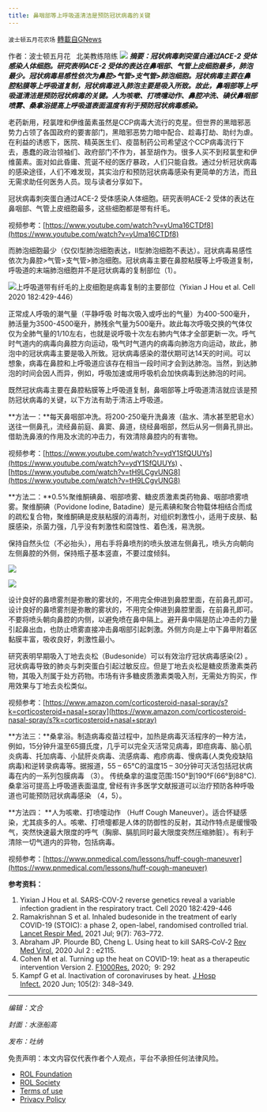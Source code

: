 ```yaml
---
title: 鼻咽部等上呼吸道清洁是预防冠状病毒的关键
---
```

`波士顿五月花农场` [轉載自GNews](https://gnews.org/zh-hans/1845625/)

作者：波士顿五月花   北美教练陪练
![](https://assets.gnews.org/wp-content/uploads/2022/01/69930052-E1BA-46B0-B1DB-BF75B89FB9A6.jpg)
***摘要：冠状病毒刺突蛋白通过ACE-2 受体感染人体细胞。研究表明ACE-2 受体的表达在鼻咽部、气管上皮细胞最多，肺泡最少。冠状病毒易感性依次为鼻腔&gt;气管&gt;支气管&gt;肺泡细胞。冠状病毒主要在鼻腔粘膜等上呼吸道复制，冠状病毒进入肺泡主要是吸入所致。故此，鼻咽部等上呼吸道清洁是预防冠状病毒的关键。人为咳嗽、打喷嚏动作、鼻腔冲洗、碘伏鼻咽部喷雾、桑拿浴提高上呼吸道表面温度有利于预防冠状病毒感染。***

老药新用，羟氯喹和伊维菌素虽然是CCP病毒大流行的克星。但世界的黑暗邪恶势力占领了各国政府的要害部门，黑暗邪恶势力暗中配合、趁毒打劫、助纣为虐。在利益的诱惑下，医院、精英医生们、疫苗制药公司希望这个CCP病毒流行下去，愚蠢的政治领袖们、政府部门不作为，甚至胡作为。很多人买不到羟氯奎和伊维菌素。面对如此昏庸、荒诞不经的医疗暴政，人们只能自救。通过分析冠状病毒的感染途径，人们不难发现，其实治疗和预防冠状病毒感染有更简单的方法，而且无需求助任何医务人员。现与读者分享如下。

冠状病毒刺突蛋白通过ACE-2 受体感染人体细胞。研究表明ACE-2 受体的表达在鼻咽部、气管上皮细胞最多，这些细胞都是带有纤毛。

视频参考：[https://www.youtube.com/watch?v=yUma16CTDf8](https://www.youtube.com/watch?v=yUma16CTDf8)

而肺泡细胞最少（仅仅I型肺泡细胞表达，II型肺泡细胞不表达）。冠状病毒易感性依次为鼻腔&gt;气管&gt;支气管&gt;肺泡细胞。冠状病毒主要在鼻腔粘膜等上呼吸道复制，呼吸道的末端肺泡细胞并不是冠状病毒的复制部位（1）。

![](https://assets.gnews.org/wp-content/uploads/2022/01/图片1-61.png)上呼吸道带有纤毛的上皮细胞是病毒复制的主要部位（Yixian J Hou et al. Cell 2020 182:429-446）

正常成人呼吸的潮气量（平静呼吸 时每次吸入或呼出的气量）为400-500毫升，肺活量为3500-4500毫升，肺残余气量为500毫升。故此每次呼吸交换的气体仅仅为全肺气量的1/10左右，也就是说呼吸十次左右肺内气体才全部更新一次。呼气时气道内的病毒向鼻腔方向运动，吸气时气道内的病毒向肺泡方向运动，故此，肺泡中的冠状病毒主要是吸入所致。冠状病毒感染的潜伏期可达14天的时间。可以想象，病毒在鼻腔和上呼吸道应该存在相当一段时间才会到达肺泡。当然，到达肺泡的时间会因人而异，例如，呼吸加速或用呼吸机会加快病毒到达肺泡的时间。

既然冠状病毒主要在鼻腔粘膜等上呼吸道复制，鼻咽部等上呼吸道清洁就应该是预防冠状病毒的关键，以下方法有助于清洁上呼吸道。

**方法一：**每天鼻咽部冲洗。将200-250毫升洗鼻液（盐水、清水甚至肥皂水）送往一侧鼻孔，流经鼻前庭、鼻窦、鼻道，绕经鼻咽部，然后从另一侧鼻孔排出。借助洗鼻液的作用及水流的冲击力，有效清除鼻腔内的有害物。

视频参考：[https://www.youtube.com/watch?v=ydY1SfQUUYs](https://www.youtube.com/watch?v=ydY1SfQUUYs) 、[https://www.youtube.com/watch?v=tH9LCgvUNG8](https://www.youtube.com/watch?v=tH9LCgvUNG8)

**方法二：**0.5%聚维酮碘鼻、咽部喷雾、糖皮质激素类药物鼻、咽部喷雾喷雾。聚维酮碘（Povidone Iodine, Batadine）是元素碘和聚合物载体相结合而成的疏松复合物，聚维酮碘是皮肤粘膜的消毒剂，对组织刺激性小，适用于皮肤、黏膜感染，杀菌力强，几乎没有刺激性和腐蚀性、着色浅，易洗脱。

保持自然头位（不必抬头），用右手将鼻喷剂的喷头放进左侧鼻孔，喷头方向朝向左侧鼻腔的外侧，保持瓶子基本竖直，不要过度倾斜。

![](https://assets.gnews.org/wp-content/uploads/2022/01/图片2-27.png)

![](https://assets.gnews.org/wp-content/uploads/2022/01/图片3-15.png)

设计良好的鼻喷雾剂是弥散的雾状的，不用完全伸进到鼻腔里面，在前鼻孔即可。设计良好的鼻喷雾剂是弥散的雾状的，不用完全伸进到鼻腔里面，在前鼻孔即可。不要将喷头朝向鼻腔的内侧，以避免喷在鼻中隔上。避开鼻中隔是防止冲击的力量引起鼻出血，也防止喷雾直接冲击鼻咽部引起刺激。外侧方向是上中下鼻甲附着区黏膜丰富，吸收良好，刺激性最小。

研究表明早期吸入丁地去炎松（Budesonide）可以有效治疗冠状病毒感染(2) 。冠状病毒导致的肺炎与刺突蛋白引起过敏反应。但是丁地去炎松是糖皮质激素类药物，其吸入剂属于处方药物。市场有许多糖皮质激素类吸入剂，无需处方购买，作用效果与丁地去炎松类似。

视频参考：[https://www.amazon.com/corticosteroid-nasal-spray/s?k=corticosteroid+nasal+spray](https://www.amazon.com/corticosteroid-nasal-spray/s?k=corticosteroid+nasal+spray)

**方法三：**桑拿浴。制造病毒疫苗过程中，加热是病毒灭活程序的一种方法，例如，15分钟升温至65摄氏度，几乎可以完全灭活常见病毒，即痘病毒、脑心肌炎病毒、托加病毒、小鼠肝炎病毒、流感病毒、疱疹病毒、慢病毒(人类免疫缺陷病毒)和逆转录病毒等。据报道，55 – 65°C的温度15 – 30分钟可灭活包括冠状病毒在内的一系列包膜病毒 （3）。 传统桑拿的温度范围:150°到190°F(66°到88°C). 桑拿浴可提高上呼吸道表面温度, 曾经有许多医学文献报道可以治疗预防各种呼吸道也可能预防冠状病毒感染 （4，5）。

**方法四： **人为咳嗽、打喷嚏动作 （Huff Cough Maneuver）。适合怀疑感染，尤其痰多的人。咳嗽、打喷嚏都是人体的防御性的反射，其动作特点是缓慢吸气，突然快速最大限度的呼气（胸廓、膈肌同时最大限度突然压缩肺脏）。有利于清除一切气道内的异物，包括病毒。

视频参考：[https://www.pnmedical.com/lessons/huff-cough-maneuver](https://www.pnmedical.com/lessons/huff-cough-maneuver)



**参考资料：**

1. Yixian J Hou et al. SARS-COV-2 reverse genetics reveal a variable infection gradient in the respiratory tract. Cell 2020 182:429-446
2. Ramakrishnan S et al. Inhaled budesonide in the treatment of early COVID-19 (STOIC): a phase 2, open-label, randomised controlled trial. [Lancet Respir Med.](https://www.ncbi.nlm.nih.gov/pmc/articles/PMC8040526/) 2021 Jul; 9(7): 763–772.
3. Abraham JP. Plourde BD, Cheng L. Using heat to kill SARS‐CoV‐2 [Rev Med Virol.](https://www.ncbi.nlm.nih.gov/pmc/articles/PMC7361064/) 2020 Jul 2 : e2115.
4. Cohen M et al. Turning up the heat on COVID-19: heat as a therapeutic intervention Version 2. [F1000Res.](https://www.ncbi.nlm.nih.gov/pmc/articles/PMC7372531/) 2020;  9: 292
5. Kampf G et al. Inactivation of coronaviruses by heat. [J Hosp Infect.](https://www.ncbi.nlm.nih.gov/pmc/articles/PMC7271332/) 2020 Jun; 105(2): 348–349.


* * *

*编辑：文合*

*封面：水涨船高*

*发布：吐纳*

 

免责声明：本文内容仅代表作者个人观点，平台不承担任何法律风险。

- [ROL Foundation](https://rolfoundation.org/)
- [ROL Society](https://rolsociety.org/)
- [Terms of use](https://gnews.org/terms-of-use-3/)
- [Privacy Policy](https://gnews.org/privacy-policy/)
